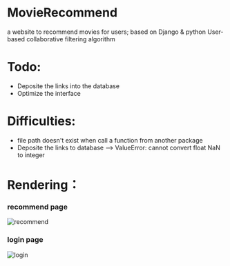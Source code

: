 # MovieRecommend
a website to recommend movies for users;
based on Django & python
User-based collaborative filtering algorithm
# Todo:
* Deposite the links into the database
* Optimize the  interface

# Difficulties:
* file path doesn't exist when call a function from another package
* Deposite the links to database --> ValueError: cannot convert float NaN to integer

# Rendering：
### recommend page
![recommend](https://ws2.sinaimg.cn/large/006tNc79ly1g2yen7kfd2j313x0jijuk.jpg)
### login page
![login](https://ws1.sinaimg.cn/large/006tNc79ly1g2yep08eonj30x105kgly.jpg)


